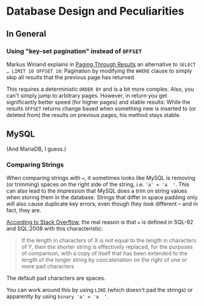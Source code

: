 # Database Design and Peculiarities

## In General

### Using "key-set pagination" instead of `OFFSET`

Markus Winand explains in [Paging Through Results](https://use-the-index-luke.com/sql/partial-results/fetch-next-page) an alternative to `SELECT … LIMIT 10 OFFSET 10`: 
Pagination by modifying the `WHERE` clause to simply skip all results that the previous page has returned.

This requires a deterministic `ORDER BY` and is a bit more complex. 
Also, you can't simply jump to arbitrary pages. 
However, in return you get significantly better speed (for higher pages) and stable results: 
While the results `OFFSET` returns change based when something new is inserted to (or deleted from) the results on previous pages, his method stays stable.

## MySQL

(And MariaDB, I guess.)

### Comparing Strings

When comparing strings with `=`, it sometimes looks like MySQL is removing (or trimming) spaces on the right side of the string, i.e. `'a' = 'a  '`. 
This can also lead to the impression that MySQL does a trim on string values when storing them in the database. 
Strings that differ in space padding only will also cause duplicate key errors, even though they _look_ different – and in fact, they are.

[According to Stack Overflow](https://stackoverflow.com/a/10495807), the real reason is that `=` is defined in SQL-92 and SQL:2008 with this characteristic:

> If the length in characters of X is not equal to the length in characters of Y, then the shorter string is effectively replaced, for the purposes of comparison, with a copy of itself that has been extended to the length of the longer string by concatenation on the right of one or more pad characters

The default pad characters are spaces.

You can work around this by using `LIKE` (which doesn't pad the strings) or apparently by using `binary 'a' = 'a  '`.

